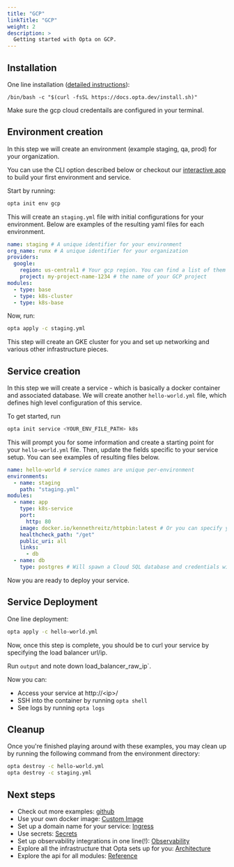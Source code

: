 ```yaml
---
title: "GCP"
linkTitle: "GCP"
weight: 2
description: >
  Getting started with Opta on GCP.
---
```


## Installation

One line installation ([detailed instructions](/installation)):

```
/bin/bash -c "$(curl -fsSL https://docs.opta.dev/install.sh)"
```

Make sure the gcp cloud credentails are configured in your terminal.

## Environment creation

In this step we will create an environment (example staging, qa, prod) for your organization.

You can use the CLI option described below or checkout our [interactive app](https://app.runx.dev/yaml-generator) to build your first environment and service.


Start by running:

```bash
opta init env gcp
```

This will create an `staging.yml` file with initial configurations for your environment. Below are examples of the resulting yaml files for each environment.

```yaml
name: staging # A unique identifier for your environment
org_name: runx # A unique identifier for your organization
providers:
  google:
    region: us-central1 # Your gcp region. You can find a list of them here: https://cloud.google.com/compute/docs/regions-zones
    project: my-project-name-1234 # the name of your GCP project
modules:
  - type: base
  - type: k8s-cluster
  - type: k8s-base
```

Now, run:

```bash
opta apply -c staging.yml
```

This step will create an GKE cluster for you and set up networking and various other infrastructure pieces.

## Service creation

In this step we will create a service - which is basically a docker container and associated database.
We will create another `hello-world.yml` file, which defines high level configuration of this service.

To get started, run

```bash
opta init service <YOUR_ENV_FILE_PATH> k8s
```

This will prompt you for some information and create a starting
point for your `hello-world.yml` file. Then, update the fields specific to your service setup. You can see examples of resulting files below.


```yaml
name: hello-world # service names are unique per-environment
environments:
  - name: staging
    path: "staging.yml"
modules:
  - name: app
    type: k8s-service
    port:
      http: 80
    image: docker.io/kennethreitz/httpbin:latest # Or you can specify your own
    healthcheck_path: "/get"
    public_uri: all
    links:
      - db
  - name: db
    type: postgres # Will spawn a Cloud SQL database and credentials will be passed via env vars
```

Now you are ready to deploy your service.

## Service Deployment

One line deployment:

```bash
opta apply -c hello-world.yml
```

Now, once this step is complete, you should be to curl your service by specifying the load balancer url/ip.

Run `output` and note down load_balancer_raw_ip`.

Now you can:

- Access your service at http://\<ip\>/
- SSH into the container by running `opta shell`
- See logs by running `opta logs`

## Cleanup

Once you're finished playing around with these examples, you may clean up by running the following command from the environment directory:

```bash
opta destroy -c hello-world.yml
opta destroy -c staging.yml
```

## Next steps

- Check out more examples: [github](https://github.com/run-x/opta/tree/main/examples)
- Use your own docker image: [Custom Image](/tutorials/custom_image)
- Set up a domain name for your service: [Ingress](/tutorials/ingress)
- Use secrets: [Secrets](/tutorials/secrets/)
- Set up observability integrations in one line(!): [Observability](/observability/)
- Explore all the infrastructure that Opta sets up for you: [Architecture](/architecture/gcp/)
- Explore the api for all modules: [Reference](/reference/google/)
